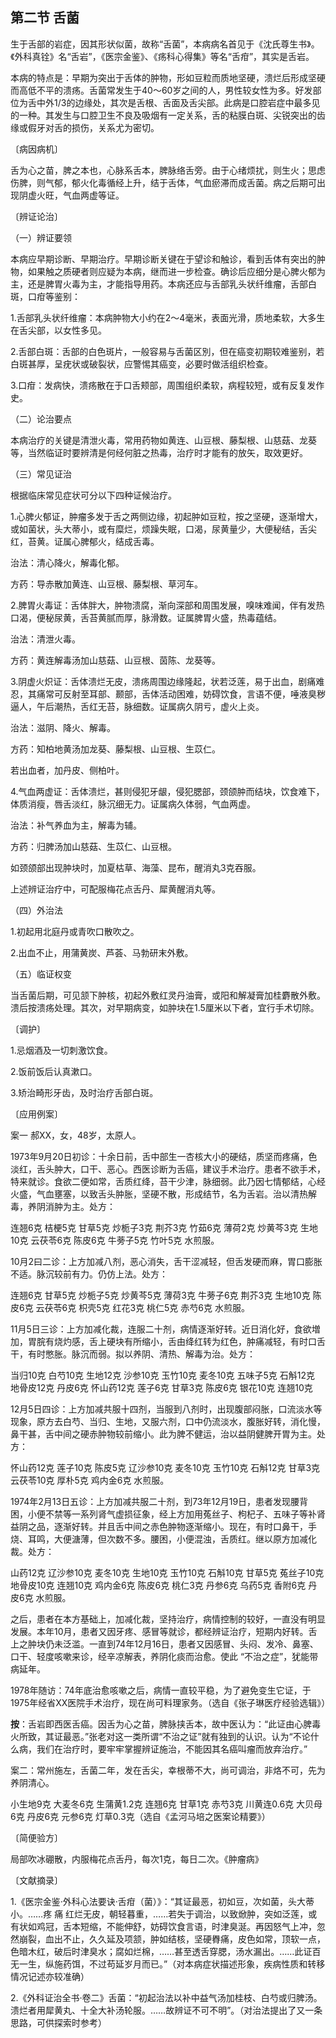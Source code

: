 ## 第二节 舌菌

生于舌部的岩症，因其形状似菌，故称“舌菌”，本病病名首见于《沈氏尊生书》。《外科真铨》名“舌岩”，《医宗金鉴》、《疡科心得集》等名“舌疳”，其实是舌岩。

本病的特点是：早期为突出于舌体的肿物，形如豆粒而质地坚硬，溃烂后形成坚硬而高低不平的溃疡。舌菌常发生于40〜60岁之间的人，男性较女性为多。好发部位为舌中外1/3的边缘处，其次是舌根、舌面及舌尖部。此病是口腔岩症中最多见的一种。其发生与口腔卫生不良及吸烟有一定关系，舌的粘膜白斑、尖锐突出的齿缘或假牙对舌的损伤，关系尤为密切。

〔病因病机〕

舌为心之苗，脾之本也，心脉系舌本，脾脉络舌旁。由于心绪烦扰，则生火；思虑伤脾，则气郁，郁火化毒循经上升，结于舌体，气血瘀滞而成舌菌。病之后期可出现阴虚火旺，气血两虚等证。

〔辨证论治〕

（一）辨证要领

本病应早期诊断、早期治疗。早期诊断关键在于望诊和触诊，看到舌体有突出的肿物，如果触之质硬者则应疑为本病，继而进一步检查。确诊后应细分是心脾火郁为主，还是脾胃火毒为主，才能指导用药。本病还应与舌部乳头状纤维瘤，舌部白斑，口疳等鉴别：

1.舌部乳头状纤维瘤：本病肿物大小约在2〜4毫米，表面光滑，质地柔软，大多生在舌尖部，以女性多见。

2.舌部白斑：舌部的白色斑片，一般容易与舌菌区別，但在癌变初期较难鉴别，若白斑甚厚，呈疣状或破裂状，应警惕其癌变，必要时做活组织检查。

3.口疳：发病快，溃疡散在于口舌颊部，周围组织柔软，病程较短，或有反复发作史。

（二）论治要点

本病治疗的关键是清泄火毒，常用药物如黄连、山豆根、藤梨根、山慈菇、龙葵等，当然临证时要辨清是何经何脏之热毒，治疗时才能有的放矢，取效更好。

（三）常见证治

根据临床常见症状可分以下四种证候治疗。

1.心脾火郁证，肿瘤多发于舌之两侧边缘，初起肿如豆粒，按之坚硬，逐渐增大，或如菌状，头大蒂小，或有糜烂，烦躁失眠，口渴，尿黄量少，大便秘结，舌尖红，苔黄。证属心脾郁火，结成舌毒。

治法：清心降火，解毒化郁。

方药：导赤散加黄连、山豆根、藤梨根、草河车。

2.脾胃火毒证：舌体胖大，肿物溃腐，渐向深部和周围发展，嗅味难闻，伴有发热口渴，便秘尿黄，舌苔黄腻而厚，脉滑数。证属脾胃火盛，热毒蕴结。

治法：清泄火毒。

方药：黄连解毒汤加山慈菇、山豆根、茵陈、龙葵等。

3.阴虚火炽证：舌体溃烂无皮，溃疡周围边缘隆起，状若泛莲，易于出血，剧痛难忍，其痛常可反射至耳部、颞部，舌体活动困难，妨碍饮食，言语不便，唾液臭秽逼人，午后潮热，舌红无苔，脉细数。证属病久阴亏，虚火上炎。

治法：滋阴、降火、解毒。

方药：知柏地黄汤加龙葵、藤梨根、山豆根、生苡仁。

若出血者，加丹皮、侧柏叶。

4.气血两虚证：舌体溃烂，甚则侵犯牙龈，侵犯腮部，颈颌肿而结块，饮食难下，体质消瘦，唇舌淡红，脉沉细无力。证属病久体弱，气血两虚。

治法：补气养血为主，解毒为辅。

方药：归脾汤加山慈菇、生苡仁、山豆根。

如颈颌部出现肿块时，加夏枯草、海藻、昆布，醒消丸3克吞服。

上述辨证治疗中，可配服梅花点舌丹、犀黄醒消丸等。

（四）外治法

1.初起用北庭丹或青吹口散吹之。

2.出血不止，用蒲黄炭、芦荟、马勃研末外敷。

（五）临证权变

当舌菌后期，可见颔下肿核，初起外敷红灵丹油膏，或阳和解凝膏加桂麝散外敷。溃后按溃疡处理。其次，对早期病变，如肿块在1.5厘米以下者，宜行手术切除。

〔调护〕

1.忌烟酒及一切刺激饮食。

2.饭前饭后认真漱口。

3.矫治畸形牙齿，及时治疗舌部白斑。

〔应用例案〕

案一 郝XX，女，48岁，太原人。

1973年9月20日初诊：十余日前，舌中部生一杏核大小的硬结，质坚而疼痛，色淡红，舌头肿大，口干、恶心。西医诊断为舌癌，建议手术治疗。患者不欲手术，特来就诊。食欲二便如常，舌质红绛，苔干少津，脉细弱。此乃因七情郁结，心经火盛，气血壅塞，以致舌头肿胀，坚硬不散，形成结节，名为舌岩。治以清热解毒，养阴消肿为主。处方：

连翘6克 桔梗5克 甘草5克 炒栀子3克 荆芥3克 竹茹6克 薄荷2克 炒黄芩3克 生地10克 云茯苓6克 陈皮6克 牛蒡子5克 竹叶5克 水煎服。

10月2曰二诊：上方加减八剂，恶心消失，舌干涩减轻，但舌发硬而麻，胃口膨胀不适。脉沉较前有力。仍仿上法。处方：

连翘6克 甘草5克 炒栀子5克 炒黄芩5克 薄荷3克 牛蒡子6克 荆芥3克 生地10克 陈皮6克 云茯苓6克 枳壳5克 红花3克 桃仁5克 赤芍6克 水煎服。

11月5日三诊：上方加减化裁，连服二十剂，病情逐渐好转。近日消化好，食欲増加，胃脘有烧灼感，舌上硬块有所缩小，舌由绛红转为红色，肿痛减轻，有时口舌干，有时憋胀。脉沉而弱。拟以养阴、清热、解毒为治。处方：

当归10克 白芍10克 生地12克 沙参10克 玉竹10克 麦冬10克 五味子5克 石斛12克 地骨皮12克 丹皮6克 怀山药12克 莲子6克 甘草3克 陈皮6克 银花10克 连翘10克

12月5日四诊：上方加减共服十四剂，当服到八剂时，出现腹部闷胀，口流淡水等现象，原方去白芍、当归、生地，又服六剂，口中仍流淡水，腹胀好转，消化慢，鼻干甚，舌中间之硬赤肿物较前缩小。此为脾不健运，治以益阴健脾开胃为主。处方：

怀山药12克 莲子10克 陈皮5克 辽沙参10克 麦冬10克 玉竹10克 石斛12克 甘草3克 云茯苓10克 厚朴5克 鸡内金6克 水煎服。

1974年2月13日五诊：上方加减共服二十剂，到73年12月19日，患者发现腰背困，小便不禁等一系列肾气虚损征象，经上方加用菟丝子、枸杞子、五味子等补肾益阴之品，逐渐好转。并且舌中间之赤色肿物逐渐缩小。现在，有时口鼻干，手烧、耳鸣，大便溏薄，但次数不多。腰困，小便混浊，舌质红。继以原方加减化裁。处方：

山药12克 辽沙参10克 麦冬10克 生地10克 玉竹10克 石斛10克 甘草5克 菟丝子10克 地骨皮10克 连翘10克 鸡内金6克 陈皮6克 桃仁3克 丹参6克 乌药5克 香附6克 丹皮6克 水煎服。

之后，患者在本方基础上，加减化裁，坚持治疗，病情控制的较好，一直没有明显发展。本年10月，患者又因牙疼、感冒等就诊，都经辨证治疗，短期内好转。舌上之肿块仍未泛滥。一直到74年12月16日，患者又因感冒、头闷、发冷、鼻塞、口干、轻度咳嗽来诊，经辛凉解表，养阴化痰而治愈。使此 “不治之症”，犹能带病延年。

1978年随访：74年底治愈咳嗽之后，病情一直较平稳，为了避免变生它证，于1975年经省XX医院手术治疗，现在尚可料理家务。（选自《张子琳医疗经验选辑》）

**按**：舌岩即西医舌癌。因舌为心之苗，脾脉挟舌本，故中医认为：“此证由心脾毒火所致，其证最恶。”张老对这一类所谓“不治之证”就有独到的认识。认为“不论什么病，我们在治疗时，要牢牢掌握辨证施治，不能因其名癌叫瘤而放弃治疗。”

案二：常州施左，舌菌二年，发在舌尖，幸根蒂不大，尚可调治，非烙不可，先为养阴清心。

小生地9克 大麦冬6克 生蒲黄1.2克 连翘6克 甘草1克 赤芍3克 川黄连0.6克 大贝母6克 丹皮6克 元参6克 灯草0.3克（选自《孟河马培之医案论精要》）

〔简便验方〕

局部吹冰硼散，内服梅花点舌丹，每次1克，每日二次。《肿瘤病》

〔文献摘录〕

1.《医宗金鉴·外科心法要诀·舌疳（菌）》：“其证最恶，初如豆，次如菌，头大蒂小。……疼 痛 红烂无皮，朝轻暮重，……若失于调治，以致焮肿，突如泛莲，或有状如鸡冠，舌本短缩，不能伸舒，妨碍饮食言语，时津臭涎。再因怒气上冲，忽然崩裂，血出不止，久久延及项颔，肿如结核，坚硬臖痛，皮色如常，顶软一点，色暗木红，破后时津臭水；腐如烂棉，……甚至透舌穿腮，汤水漏出。……此证百无一生，纵施药饵，不过苟延岁月而已。”（对本病症状描述形象，疾病性质和转移情况记述亦较准确）

2.《外科证治全书·卷二》舌菌：“初起治法以补中益气汤加桂枝、白芍或归脾汤。溃烂者用犀黄丸、十全大补汤轮服。……故辨证不可不明”。（对治法提出了又一条思路，可供探索时参考）
